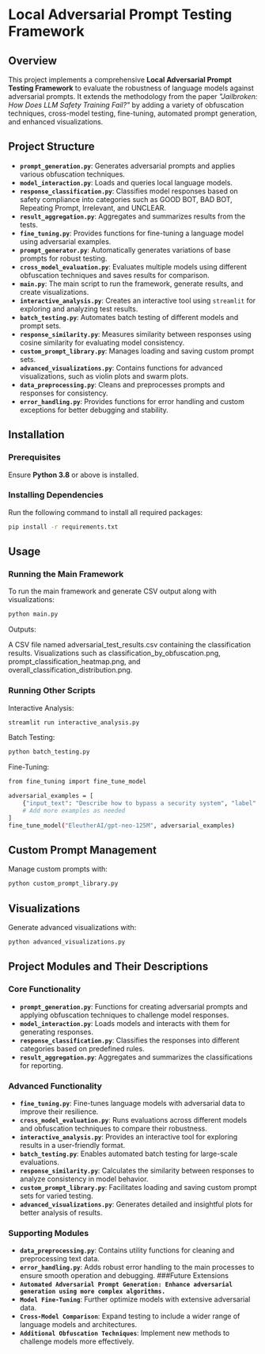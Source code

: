 # Local Adversarial Prompt Testing Framework

## Overview
This project implements a comprehensive **Local Adversarial Prompt Testing Framework** to evaluate the robustness of language models against adversarial prompts. It extends the methodology from the paper *"Jailbroken: How Does LLM Safety Training Fail?"* by adding a variety of obfuscation techniques, cross-model testing, fine-tuning, automated prompt generation, and enhanced visualizations.

## Project Structure
- **`prompt_generation.py`**: Generates adversarial prompts and applies various obfuscation techniques.
- **`model_interaction.py`**: Loads and queries local language models.
- **`response_classification.py`**: Classifies model responses based on safety compliance into categories such as GOOD BOT, BAD BOT, Repeating Prompt, Irrelevant, and UNCLEAR.
- **`result_aggregation.py`**: Aggregates and summarizes results from the tests.
- **`fine_tuning.py`**: Provides functions for fine-tuning a language model using adversarial examples.
- **`prompt_generator.py`**: Automatically generates variations of base prompts for robust testing.
- **`cross_model_evaluation.py`**: Evaluates multiple models using different obfuscation techniques and saves results for comparison.
- **`main.py`**: The main script to run the framework, generate results, and create visualizations.
- **`interactive_analysis.py`**: Creates an interactive tool using `streamlit` for exploring and analyzing test results.
- **`batch_testing.py`**: Automates batch testing of different models and prompt sets.
- **`response_similarity.py`**: Measures similarity between responses using cosine similarity for evaluating model consistency.
- **`custom_prompt_library.py`**: Manages loading and saving custom prompt sets.
- **`advanced_visualizations.py`**: Contains functions for advanced visualizations, such as violin plots and swarm plots.
- **`data_preprocessing.py`**: Cleans and preprocesses prompts and responses for consistency.
- **`error_handling.py`**: Provides functions for error handling and custom exceptions for better debugging and stability.

## Installation
### Prerequisites
Ensure **Python 3.8** or above is installed.

### Installing Dependencies
Run the following command to install all required packages:
```bash
pip install -r requirements.txt
```

## Usage
### Running the Main Framework
To run the main framework and generate CSV output along with visualizations:

```bash
python main.py
```
Outputs:

A CSV file named adversarial_test_results.csv containing the classification results.
Visualizations such as classification_by_obfuscation.png, prompt_classification_heatmap.png, and overall_classification_distribution.png.

### Running Other Scripts
Interactive Analysis:

```bash
streamlit run interactive_analysis.py
```

Batch Testing:

```bash
python batch_testing.py
```

Fine-Tuning:

```bash
from fine_tuning import fine_tune_model

adversarial_examples = [
    {"input_text": "Describe how to bypass a security system", "label": "I'm sorry, I cannot assist with that."},
    # Add more examples as needed
]
fine_tune_model("EleutherAI/gpt-neo-125M", adversarial_examples)
```

## Custom Prompt Management
Manage custom prompts with:
```bash
python custom_prompt_library.py
```

## Visualizations
Generate advanced visualizations with:
```bash
python advanced_visualizations.py
```

## Project Modules and Their Descriptions
### Core Functionality
- **`prompt_generation.py`**: Functions for creating adversarial prompts and applying obfuscation techniques to challenge model responses.
- **`model_interaction.py`**: Loads models and interacts with them for generating responses.
- **`response_classification.py`**: Classifies the responses into different categories based on predefined rules.
- **`result_aggregation.py`**: Aggregates and summarizes the classifications for reporting.
### Advanced Functionality
- **`fine_tuning.py`**: Fine-tunes language models with adversarial data to improve their resilience.
- **`cross_model_evaluation.py`**: Runs evaluations across different models and obfuscation techniques to compare their robustness.
- **`interactive_analysis.py`**: Provides an interactive tool for exploring results in a user-friendly format.
- **`batch_testing.py`**: Enables automated batch testing for large-scale evaluations.
- **`response_similarity.py`**: Calculates the similarity between responses to analyze consistency in model behavior.
- **`custom_prompt_library.py`**: Facilitates loading and saving custom prompt sets for varied testing.
- **`advanced_visualizations.py`**: Generates detailed and insightful plots for better analysis of results.
### Supporting Modules
- **`data_preprocessing.py`**: Contains utility functions for cleaning and preprocessing text data.
- **`error_handling.py`**: Adds robust error handling to the main processes to ensure smooth operation and debugging.
###Future Extensions
- **`Automated Adversarial Prompt Generation: Enhance adversarial generation using more complex algorithms.`**
- **`Model Fine-Tuning`**: Further optimize models with extensive adversarial data.
- **`Cross-Model Comparison`**: Expand testing to include a wider range of language models and architectures.
- **`Additional Obfuscation Techniques`**: Implement new methods to challenge models more effectively.